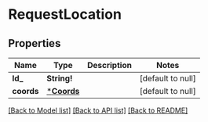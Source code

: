 # RequestLocation

## Properties
Name | Type | Description | Notes
------------ | ------------- | ------------- | -------------
**Id_** | **String!** |  | [default to null]
**coords** | [***Coords**](Coords.md) |  | [default to null]

[[Back to Model list]](../README.md#documentation-for-models) [[Back to API list]](../README.md#documentation-for-api-endpoints) [[Back to README]](../README.md)


